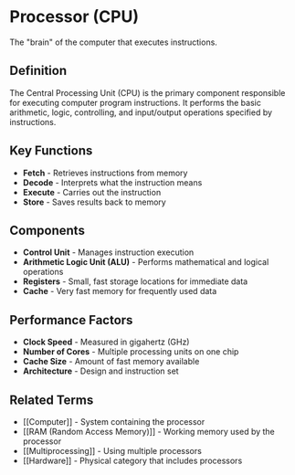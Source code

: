 # Processor (CPU)

The "brain" of the computer that executes instructions.

## Definition
The Central Processing Unit (CPU) is the primary component responsible for executing computer program instructions. It performs the basic arithmetic, logic, controlling, and input/output operations specified by instructions.

## Key Functions
- **Fetch** - Retrieves instructions from memory
- **Decode** - Interprets what the instruction means
- **Execute** - Carries out the instruction
- **Store** - Saves results back to memory

## Components
- **Control Unit** - Manages instruction execution
- **Arithmetic Logic Unit (ALU)** - Performs mathematical and logical operations
- **Registers** - Small, fast storage locations for immediate data
- **Cache** - Very fast memory for frequently used data

## Performance Factors
- **Clock Speed** - Measured in gigahertz (GHz)
- **Number of Cores** - Multiple processing units on one chip
- **Cache Size** - Amount of fast memory available
- **Architecture** - Design and instruction set

## Related Terms
- [[Computer]] - System containing the processor
- [[RAM (Random Access Memory)]] - Working memory used by the processor
- [[Multiprocessing]] - Using multiple processors
- [[Hardware]] - Physical category that includes processors
